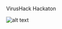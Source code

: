 VirusHack Hackaton

![alt text](https://drive.google.com/open?id=1a9We_ONIYvziVmAi-GiyWJDFfxWfM4Lt)
